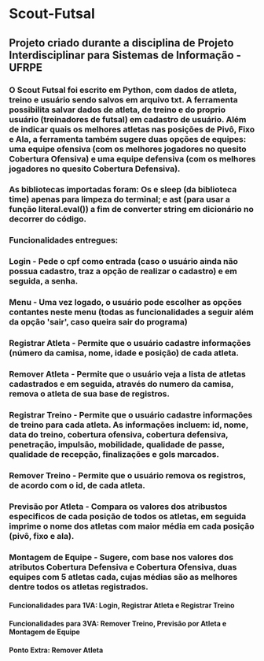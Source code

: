 # Scout-Futsal

## Projeto criado durante a disciplina de Projeto Interdisciplinar para Sistemas de Informação - UFRPE

### O Scout Futsal foi escrito em Python, com dados de atleta, treino e usuário sendo salvos em arquivo txt. A ferramenta possibilita salvar dados de atleta, de treino e do proprio usuário (treinadores de futsal) em cadastro de usuário. Além de indicar quais os melhores atletas nas posições de Pivô, Fixo e Ala, a ferramenta também sugere duas opções de equipes: uma equipe ofensiva (com os melhores jogadores no quesito Cobertura Ofensiva) e uma equipe defensiva (com os melhores jogadores no quesito Cobertura Defensiva).
### As bibliotecas importadas foram: Os e sleep (da biblioteca time) apenas para limpeza do terminal; e ast (para usar a função literal.eval()) a fim de converter string em dicionário no decorrer do código.

### Funcionalidades entregues: 
### Login - Pede o cpf como entrada (caso o usuário ainda não possua cadastro, traz a opção de realizar o cadastro) e em seguida, a senha.
### Menu - Uma vez logado, o usuário pode escolher as opções contantes neste menu (todas as funcionalidades a seguir além da opção 'sair', caso queira sair do programa)
### Registrar Atleta - Permite que o usuário cadastre informações (número da camisa, nome, idade e posição) de cada atleta.
### Remover Atleta - Permite que o usuário veja a lista de atletas cadastrados e em seguida, através do numero da camisa, remova o atleta de sua base de registros.
### Registrar Treino - Permite que o usuário cadastre informações de treino para cada atleta. As informações incluem: id, nome, data do treino, cobertura ofensiva, cobertura defensiva, penetração, impulsão, mobilidade, qualidade de passe, qualidade de recepção, finalizações e gols marcados.
### Remover Treino - Permite que o usuário remova os registros, de acordo com o id, de cada atleta.
### Previsão por Atleta - Compara os valores dos atribustos especificos de cada posição de todos os atletas, em seguida imprime o nome dos atletas com maior média em cada posição (pivô, fixo e ala).
### Montagem de Equipe - Sugere, com base nos valores dos atributos Cobertura Defensiva e Cobertura Ofensiva, duas equipes com 5 atletas cada, cujas médias são as melhores dentre todos os atletas registrados.

#### Funcionalidades para 1VA: Login, Registrar Atleta e Registrar Treino
#### Funcionalidades para 3VA: Remover Treino, Previsão por Atleta e Montagem de Equipe
#### Ponto Extra: Remover Atleta



